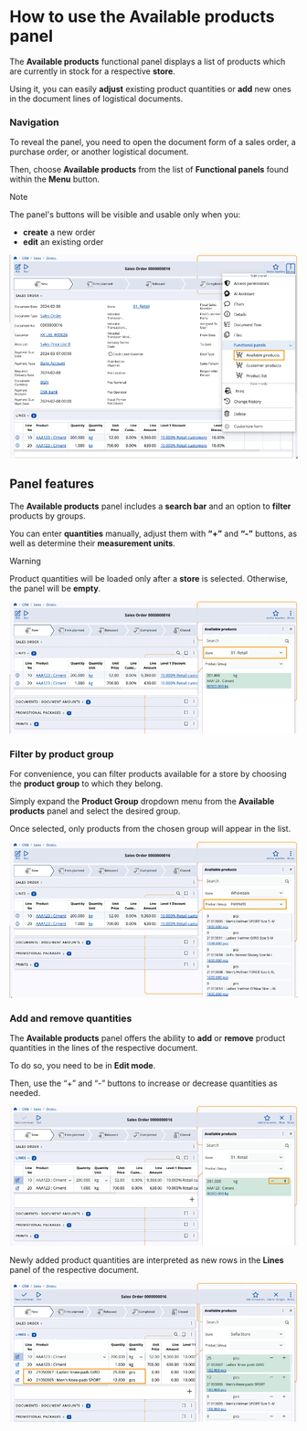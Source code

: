 # How to use the Available products panel

The **Available products** functional panel displays a list of products which are currently in stock for a respective **store**.

Using it, you can easily **adjust** existing product quantities or **add** new ones in the document lines of logistical documents.

### Navigation

To reveal the panel, you need to open the document form of a sales order, a purchase order, or another logistical document.

Then, choose **Available products** from the list of **Functional panels** found within the **Menu** button.

> [!NOTE]
> The panel's buttons will be visible and usable only when you:
> * **create** a new order
> * **edit** an existing order

![pictures](pictures/available-products.png)

## Panel features

The **Available products** panel includes a **search bar** and an option to **filter** products by groups.

You can enter **quantities** manually, adjust them with **“+”** and **“-”** buttons, as well as determine their **measurement units**.

> [!WARNING]
> Product quantities will be loaded only after a **store** is selected. Otherwise, the panel will be **empty**.

![pictures](pictures/available-products-showw.png)

### Filter by product group

For convenience, you can filter products available for a store by choosing the **product group** to which they belong.

Simply expand the **Product Group** dropdown menu from the **Available products** panel and select the desired group.

Once selected, only products from the chosen group will appear in the list.

![pictures](pictures/available-products-product-group.png)

### Add and remove quantities

The **Available products** panel offers the ability to **add** or **remove** product quantities in the lines of the respective document. 

To do so, you need to be in **Edit mode**.

Then, use the “+” and “-” buttons to increase or decrease quantities as needed.

![pictures](pictures/available-products-quantities.png)

Newly added product quantities are interpreted as new rows in the **Lines** panel of the respective document.

![pictures](pictures/available-product-new-products.png)

